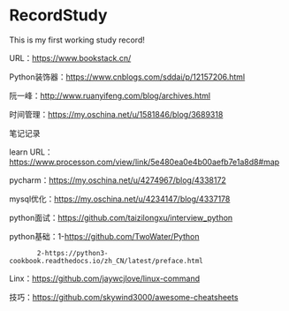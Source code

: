 # RecordStudy
This is my first working study record!


URL：https://www.bookstack.cn/

Python装饰器：https://www.cnblogs.com/sddai/p/12157206.html

阮一峰：http://www.ruanyifeng.com/blog/archives.html

时间管理：https://my.oschina.net/u/1581846/blog/3689318

笔记记录

learn URL：https://www.processon.com/view/link/5e480ea0e4b00aefb7e1a8d8#map

pycharm：https://my.oschina.net/u/4274967/blog/4338172

mysql优化：https://my.oschina.net/u/4234147/blog/4337178

python面试：https://github.com/taizilongxu/interview_python

python基础：1-https://github.com/TwoWater/Python

           2-https://python3-cookbook.readthedocs.io/zh_CN/latest/preface.html

Linx：https://github.com/jaywcjlove/linux-command

技巧：https://github.com/skywind3000/awesome-cheatsheets
